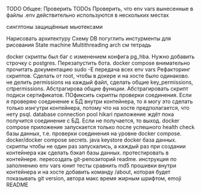 
TODO
Общее:
Проверить TODOs
Проверить, что env vars вынесенные в файлы .env действительно используются в нескольких местах



синглтоны защищённые мьютексами

Нарисовать архитектуру
Схему DB погуглить инстурменты для рисования
State machine
Multithreading arch
см тетрадь


docker скрипты был баг с изменением конфига pg_hba. Нужно добавить строчку с postgres. Перезапустить бота.
docker compose внимательно прочитать документацию
sudo -E передача всех env vars
Рефакторинг скриптов. Сделать от root, чтобы в докере и на хосте было одинаково. не делить permissions на каждый файл, сделать общие key_permissions, crtpermissions. Абстрагирова общие функции. Абстрагировать скрипт подиси сертификатов. ПОфиксить скрипты проверки соединения. Если я проверяю соединение к БД внутри контейнера, то я могу это сделать только изнгутри контейнера, потому что на хосте предполагается, что нету psql.
database connection pool hikari
приложение ждёт пока получится соединение с БД. Если не получается, то выход.
docker compose приложение запускается только после успешного health check базы данных, т.е. проверки соединения на уровне docker compose.
docker/docker compose secrets. java keystore
docker база данных. скрипты чтобы не один раз запускались, а каждый раз при создании контейнера
как сделать бэкап базы данных. протестировать в контейнере.
пересоздать git-репозиторий
readme. инструкция по заполнению env vars
юнит тесты
сравнить md5 прошивки внутри контейнера и на хосте
добавить команду /about, которая будет показывать git version, автора
макс время жирным шрифтом, emoji
README 